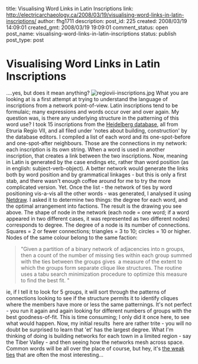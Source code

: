 title: Visualising Word Links in Latin Inscriptions
link: http://electricarchaeology.ca/2008/03/19/visualising-word-links-in-latin-inscriptions/
author: fhg1711
description: 
post_id: 225
created: 2008/03/19 14:09:01
created_gmt: 2008/03/19 19:09:01
comment_status: open
post_name: visualising-word-links-in-latin-inscriptions
status: publish
post_type: post

# Visualising Word Links in Latin Inscriptions

....yes, but does it mean anything? ![regiovii-inscriptions.jpg](http://electricarchaeologist.files.wordpress.com/2008/03/regiovii-inscriptions.jpg) What you are looking at is a first attempt at trying to understand the language of inscriptions from a network point-of-view. Latin inscriptions tend to be formulaic; many expressions and words occur over and over again. My question was, is there any underlying structure in the patterning of this word use? I took 15 inscriptions from the [Heidelberg database](http://www.uni-heidelberg.de/institute/sonst/adw/edh/index.html.en), all from Etruria Regio VII, and all filed under 'notes about building, construction' by the database editors. I compiled a list of each word and its one-spot-before and one-spot-after neighbours. Those are the connections in my network: each inscription is its own string. When a word is used in another inscription, that creates a link between the two inscriptions. Now, meaning in Latin is generated by the case endings etc, rather than word position (as in english: subject-verb-object). A better network would generate the links both by word position and by grammatical linkages - but this is only a first stab, and there wasn't enough coffee around for me to try the more complicated version. Yet. Once the list - the network of ties by word positioning vis-a-vis all the other words - was generated, I analysed it using [Netdraw](http://www.analytictech.com/Netdraw/netdraw.htm). I asked it to determine two things: the degree for each word, and the optimal arrangement into factions. The result is the drawing you see above. The shape of node in the network (each node = one word; if a word appeared in two different cases, it was represented as two different nodes) corresponds to degree. The degree of a node is its number of connections. Squares = 2 or fewer connections; triangles = 3 to 10; circles = 10 or higher.  Nodes of the same colour belong to the same faction: 

> "Given a partition of a binary network of adjacencies into n groups, then a count of the number of missing ties within each group summed with the ties between the groups gives  a measure of the extent to which the groups form separate clique like structures. The routine uses a tabu search minimization procedure to optimize this measure to find the best fit. "

ie, if I tell it to look for 5 groups, it will sort through the patterns of connections looking to see if the structure permits it to identify cliques where the members have more or less the same patternings. It's not perfect - you run it again and again looking for different numbers of groups with the best goodness-of-fit. This is time consuming; I only did it once here, to see what would happen. Now, my initial results  here are rather trite - you will no doubt be surprised to learn that 'et' has the largest degree. What I'm thinking of doing is building networks for each town in a limited region - say the Tiber Valley - and then seeing how the networks mesh across space. Common words will be all over the place of course, but hey, it's [the weak ties](http://www.si.umich.edu/~rfrost/courses/SI110/readings/In_Out_and_Beyond/Granovetter.pdf) that are often the most interesting...